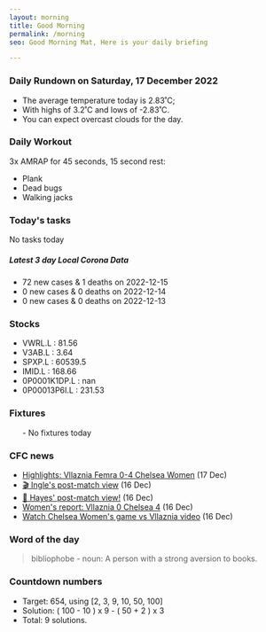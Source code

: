 ```yaml
---
layout: morning
title: Good Morning
permalink: /morning
seo: Good Morning Mat, Here is your daily briefing

---
```


<!-- weather_marker starts -->
### Daily Rundown on Saturday, 17 December 2022

- The average temperature today is 2.83˚C;
- With highs of 3.2˚C and lows of -2.83˚C.
- You can expect overcast clouds for the day.

<!-- weather_marker ends -->

### Daily Workout
<!-- workout_marker starts -->
3x AMRAP for 45 seconds, 15 second rest:

- Plank
- Dead bugs
- Walking jacks

<!-- workout_marker ends -->

### Today's tasks
<!-- task_marker starts -->
No tasks today
<!-- task_marker ends -->

<!-- c19_marker starts -->
##### Latest 3 day Local Corona Data

- 72 new cases & 1 deaths on 2022-12-15
- 0 new cases & 0 deaths on 2022-12-14
- 0 new cases & 0 deaths on 2022-12-13

<!-- c19_marker ends -->

### Stocks

<!-- stocks_marker starts -->

- VWRL.L : 81.56
- V3AB.L : 3.64
- SPXP.L : 60539.5
- IMID.L : 168.66
- 0P0001K1DP.L : nan
- 0P00013P6I.L : 231.53

<!-- stocks_marker ends -->

### Fixtures

<!-- sports_marker starts -->

<ul>
- No fixtures today</ul>

<!-- sports_marker ends -->

### CFC news

<!-- cfc_marker starts -->
- [Highlights: Vllaznia Femra 0-4 Chelsea Women](https://chelseafc.com/en/video/vllaznia-femra-vs-chelsea-women-2-min-highlights-webapp) (17 Dec)
- [🎬 Ingle's post-match view](https://chelseafc.com/en/video/ingle-post-match-16x9-webapp) (16 Dec)
- [🎤 Hayes' post-match view!](https://chelseafc.com/en/video/emma-hayes-post-match-16x9-webapp) (16 Dec)
- [Women's report: Vllaznia 0 Chelsea 4](https://chelseafc.com/en/news/article/womens-report-vllaznia-0-chelsea-4) (16 Dec)
- [Watch Chelsea Women's game vs Vllaznia video](https://chelseafc.com/en/news/article/watch-chelsea-womens-game-vs-vllaznia-live) (16 Dec)

<!-- cfc_marker ends -->

### Word of the day
<!-- word_marker starts -->

 > bibliophobe - noun: A person with a strong aversion to books.

<!-- word_marker ends -->

### Countdown numbers
<!-- game_marker starts -->

- Target: 654, using [2, 3, 9, 10, 50, 100]
- Solution: ( 100 - 10 ) x 9 - ( 50 + 2 ) x 3
- Total: 9 solutions.

<!-- game_marker ends -->